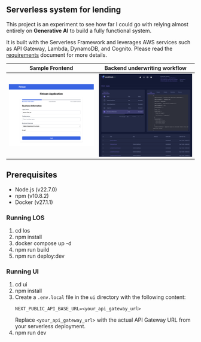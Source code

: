 ## Serverless system for lending

This project is an experiment to see how far I could go with relying almost entirely on **Generative AI** to build a fully functional system.

It is built with the Serverless Framework and leverages AWS services such as API Gateway, Lambda, DynamoDB, and Cognito. Please read the [requirements](./requirements.md) document for more details.

| Sample Frontend | Backend underwriting workflow |
| :-------------: | :---------------------------: |
| ![](./ss1.png)  |        ![](./ss2.png)         |

## Prerequisites

- Node.js (v22.7.0)
- npm (v10.8.2)
- Docker (v27.1.1)

### Running LOS

1. cd los
2. npm install
3. docker compose up -d
4. npm run build
5. npm run deploy:dev

### Running UI

1. cd ui
2. npm install
3. Create a `.env.local` file in the `ui` directory with the following content:
   ```
   NEXT_PUBLIC_API_BASE_URL=<your_api_gateway_url>
   ```
   Replace `<your_api_gateway_url>` with the actual API Gateway URL from your serverless deployment.
4. npm run dev
